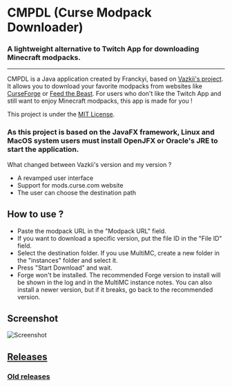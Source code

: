 # CMPDL (Curse Modpack Downloader)
### A lightweight alternative to Twitch App for downloading Minecraft modpacks.

---

CMPDL is a Java application created by Franckyi, based on [Vazkii's project](https://github.com/Vazkii/CMPDL). It allows you to download your favorite modpacks from websites like [CurseForge](https://minecraft.curseforge.com/modpacks) or [Feed the Beast](https://www.feed-the-beast.com/modpacks). For users who don't like the Twitch App and still want to enjoy Minecraft modpacks, this app is made for you !

This project is under the [MIT License](LICENSE).

### As this project is based on the JavaFX framework, Linux and MacOS system users must install OpenJFX or Oracle's JRE to start the application.

What changed between Vazkii's version and my version ?

- A revamped user interface
- Support for mods.curse.com website
- The user can choose the destination path

## How to use ?

- Paste the modpack URL in the "Modpack URL" field.
- If you want to download a specific version, put the file ID in the "File ID" field.
- Select the destination folder. If you use MultiMC, create a new folder in the "instances" folder and select it.
- Press "Start Download" and wait.
- Forge won't be installed. The recommended Forge version to install will be shown in the log and in the MultiMC instance notes. You can also install a newer version, but if it breaks, go back to the recommended version.

## Screenshot
![Screenshot](http://i.imgur.com/YKqfDeY.png)

## [Releases](https://github.com/Franckyi/CMPDL/releases)
### [Old releases](https://github.com/Vazkii/CMPDL/releases)
